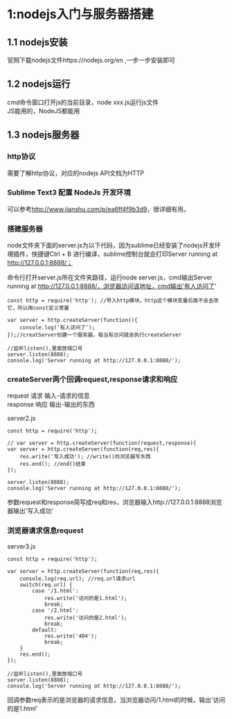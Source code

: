 # 1:nodejs入门与服务器搭建

## 1.1 nodejs安装

官网下载nodejs文件https://nodejs.org/en ,一步一步安装即可

## 1.2 nodejs运行
cmd命令窗口打开js的当前目录，node xxx.js运行js文件  
JS能用的，NodeJS都能用

## 1.3 nodejs服务器

### http协议

需要了解http协议，对应的nodejs API文档为HTTP

### Sublime Text3 配置 NodeJs 开发环境

可以参考<http://www.jianshu.com/p/ea6ff4f9b3d9>，很详细有用。

### 搭建服务器

node文件夹下面的server.js为以下代码，因为sublime已经安装了nodejs开发环境插件，快捷键Ctrl + B 进行编译，sublime控制台就会打印Server running at http://127.0.0.1:8888/；  

命令行打开server.js所在文件夹路径，运行node server.js，cmd输出Server running at http://127.0.0.1:8888/，浏览器访问该地址，cmd输出'有人访问了'

```
const http = require('http'); //导入http模块，http这个模块变量后面不会去改它，所以用const定义常量

var server = http.createServer(function(){
	console.log('有人访问了');
});//creatServer创建一个服务器，每当有访问就会执行createServer

//监听listen(),里面放端口号
server.listen(8888);
console.log('Server running at http://127.0.0.1:8888/');
```

### createServer两个回调request,response请求和响应

request		请求	输入-请求的信息  
response	响应	输出-输出的东西

server2.js
```
const http = require('http');

// var server = http.createServer(function(request,response){
var server = http.createServer(function(req,res){
	res.write('写入成功'); //write()向浏览器写东西
	res.end(); //end()结束
});

server.listen(8888);
console.log('Server running at http://127.0.0.1:8888/');
```
参数request和response简写成req和res，浏览器输入http://127.0.0.1:8888浏览器输出'写入成功'

### 浏览器请求信息request

server3.js

```
const http = require('http');

var server = http.createServer(function(req,res){
	console.log(req.url); //req.url请求url
	switch(req.url) {
		case '/1.html':
			res.write('访问的是1.html');
			break;
		case '/2.html':
			res.write('访问的是2.html');
			break;
		default:
			res.write('404');
			break;
	}
	res.end();
});

//监听listen(),里面放端口号
server.listen(8888);
console.log('Server running at http://127.0.0.1:8888/');
```

回调参数req表示的是浏览器的请求信息，当浏览器访问/1.html的时候，输出'访问的是1.html'